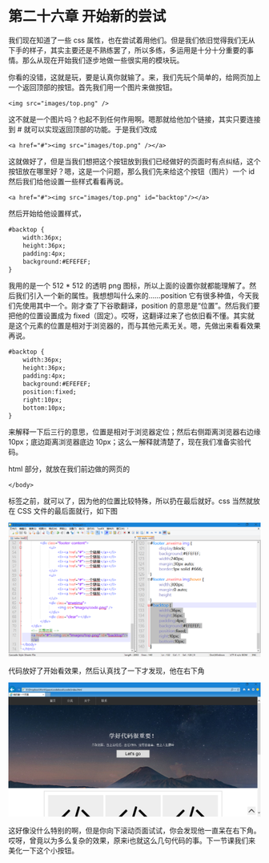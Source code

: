 第二十六章 开始新的尝试
===

我们现在知道了一些 css 属性，也在尝试着用他们。但是我们依旧觉得我们无从下手的样子，其实主要还是不熟练罢了，所以多练，多运用是十分十分重要的事情。那么从现在开始我们逐步地做一些很实用的模块玩。

你看的没错，这就是玩，要是认真你就输了。来，我们先玩个简单的，给网页加上一个返回顶部的按钮。首先我们用一个图片来做按钮。

	<img src="images/top.png" />

这不就是一个图片吗？也起不到任何作用啊。嗯那就给他加个链接，其实只要连接到 # 就可以实现返回顶部的功能。于是我们改成

	<a href="#"><img src="images/top.png" /></a>

这就做好了，但是当我们想把这个按钮放到我们已经做好的页面时有点纠结，这个按钮放在哪里好？嗯，这是一个问题，那么我们先来给这个按钮（图片）一个 id 然后我们给他设置一些样式看看再说。

	<a href="#"><img src="images/top.png" id="backtop"/></a>

然后开始给他设置样式，

	#backtop {
		width:36px;
		height:36px;
		padding:4px;
		background:#EFEFEF;
	}

我用的是一个 512 * 512 的透明 png 图标，所以上面的设置你就都能理解了。然后我们引入一个新的属性。我想想叫什么来的……position 它有很多种值，今天我们先使用其中一个。刚才查了下谷歌翻译，position 的意思是“位置”。然后我们要把他的位置设置成为 fixed（固定）。哎呀，这翻译过来了也依旧看不懂。其实就是这个元素的位置是相对于浏览器的，而与其他元素无关。嗯，先做出来看看效果再说。

	#backtop {
		width:36px;
		height:36px;
		padding:4px;
		background:#EFEFEF;
		position:fixed;
		right:10px;
		bottom:10px;
	}

来解释一下后三行的意思，位置是相对于浏览器定位；然后右侧距离浏览器右边缘 10px；底边距离浏览器底边 10px；这么一解释就清楚了，现在我们准备实验代码。

html 部分，就放在我们前边做的网页的 

	</body>

标签之前，就可以了，因为他的位置比较特殊，所以扔在最后就好。css 当然就放在 CSS 文件的最后面就行，如下图

![图26-1](images/26-1.png)

代码放好了开始看效果，然后认真找了一下才发现，他在右下角

![图26-2](images/26-2.png)

这好像没什么特别的啊，但是你向下滚动页面试试，你会发现他一直呆在右下角。哎呀，曾竟以为多么复杂的效果，原来i也就这么几句代码的事。下一节课我们来美化一下这个小按钮。